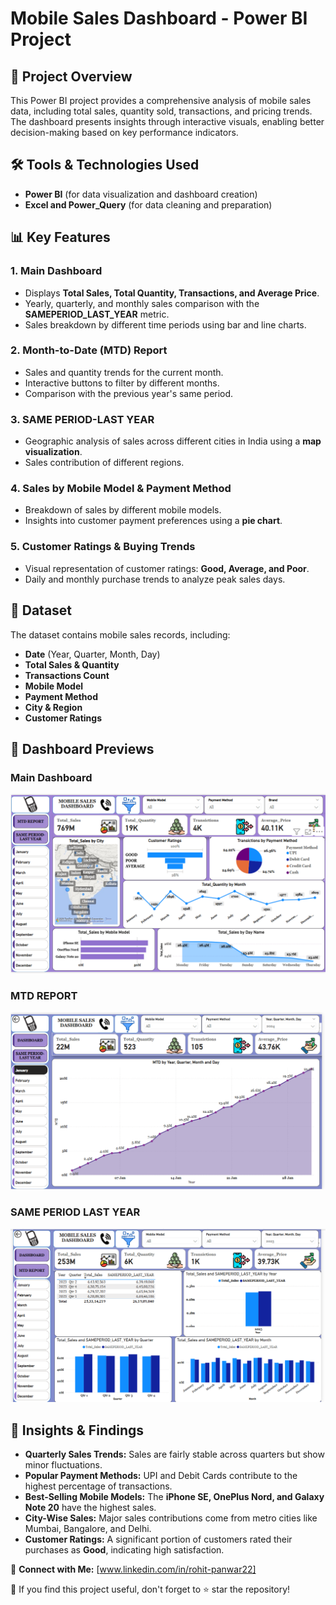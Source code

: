 # Mobile Sales Dashboard - Power BI Project

## 📌 Project Overview
This Power BI project provides a comprehensive analysis of mobile sales data, including total sales, quantity sold, transactions, and pricing trends. The dashboard presents insights through interactive visuals, enabling better decision-making based on key performance indicators.

## 🛠️ Tools & Technologies Used
- **Power BI** (for data visualization and dashboard creation)
- **Excel and Power_Query** (for data cleaning and preparation)

## 📊 Key Features
### **1. Main Dashboard**
- Displays **Total Sales, Total Quantity, Transactions, and Average Price**.
- Yearly, quarterly, and monthly sales comparison with the **SAMEPERIOD_LAST_YEAR** metric.
- Sales breakdown by different time periods using bar and line charts.

### **2. Month-to-Date (MTD) Report**
- Sales and quantity trends for the current month.
- Interactive buttons to filter by different months.
- Comparison with the previous year's same period.

### **3. SAME PERIOD-LAST YEAR**
- Geographic analysis of sales across different cities in India using a **map visualization**.
- Sales contribution of different regions.

### **4. Sales by Mobile Model & Payment Method**
- Breakdown of sales by different mobile models.
- Insights into customer payment preferences using a **pie chart**.

### **5. Customer Ratings & Buying Trends**
- Visual representation of customer ratings: **Good, Average, and Poor**.
- Daily and monthly purchase trends to analyze peak sales days.

## 📂 Dataset
The dataset contains mobile sales records, including:
- **Date** (Year, Quarter, Month, Day)
- **Total Sales & Quantity**
- **Transactions Count**
- **Mobile Model**
- **Payment Method**
- **City & Region**
- **Customer Ratings**

## 📸 Dashboard Previews
### **Main Dashboard**
![Main Dashboard](Dashboard_Preview_1.png)

### **MTD REPORT**
![MTD REPORT](Dashboard_Preview_2.png)

### **SAME PERIOD LAST YEAR**
![Same_period-lastyear](Dashboard_Preview_3.png)

## 🔎 Insights & Findings
- **Quarterly Sales Trends:** Sales are fairly stable across quarters but show minor fluctuations.
- **Popular Payment Methods:** UPI and Debit Cards contribute to the highest percentage of transactions.
- **Best-Selling Mobile Models:** The **iPhone SE, OnePlus Nord, and Galaxy Note 20** have the highest sales.
- **City-Wise Sales:** Major sales contributions come from metro cities like Mumbai, Bangalore, and Delhi.
- **Customer Ratings:** A significant portion of customers rated their purchases as **Good**, indicating high satisfaction.


🔗 **Connect with Me:** [www.linkedin.com/in/rohit-panwar22]

📌 If you find this project useful, don't forget to ⭐ star the repository!


